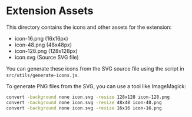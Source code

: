 # Extension Assets

This directory contains the icons and other assets for the extension:
- icon-16.png (16x16px)
- icon-48.png (48x48px)
- icon-128.png (128x128px)
- icon.svg (Source SVG file)

You can generate these icons from the SVG source file using the script in `src/utils/generate-icons.js`.

To generate PNG files from the SVG, you can use a tool like ImageMagick:

```bash
convert -background none icon.svg -resize 128x128 icon-128.png
convert -background none icon.svg -resize 48x48 icon-48.png
convert -background none icon.svg -resize 16x16 icon-16.png
```
